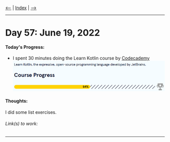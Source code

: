[<--](../Days/Day56.md) | [Index](../README.md) | [-->](../Days/Day58.md)
____
# Day 57: June 19, 2022
#### Today's Progress:
- I spent 30 minutes doing the Learn Kotlin course by [Codecademy](https://www.codecademy.com/learn/learn-kotlin)<br>
![KotlinProgress54.png](../Attachments-DOC/KotlinProgress54.png)

#### Thoughts:
I did some list exercises. 

###### Link(s) to work:

___
